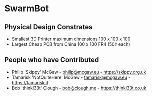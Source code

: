 # SwarmBot


## Physical Design Constrates

* Smallest 3D Printer maximum dimensions 100 x 100 x 100
* Largest Cheap PCB from China 100 x 100 FR4 (50¢ each)

## People who have Contributed

 * Philip 'Skippy' McGaw - philip@mcgaw.eu - https://skippy.org.uk
 * Tamarisk 'NotQuiteHere' McGaw - tamarisk@mcgaw.eu - https://tamarisk.it
 * Bob 'thinkl33t' Clough - bob@clough.me - https://thinkl33t.co.uk
